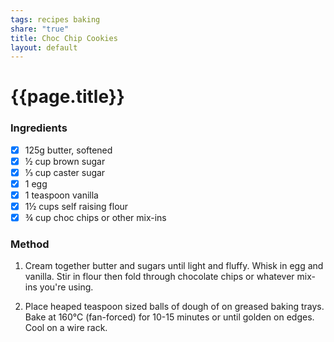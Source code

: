 ```yaml
---
tags: recipes baking
share: "true"
title: Choc Chip Cookies
layout: default
---
```

<h1>{{page.title}}</h1>

### Ingredients

- [x] 125g butter, softened
- [x] ½ cup brown sugar
- [x] ⅓ cup caster sugar
- [x] 1 egg
- [x] 1 teaspoon vanilla
- [x] 1½ cups self raising flour
- [x] ¾ cup choc chips or other mix-ins

### Method

1. Cream together butter and sugars until light and fluffy. Whisk in egg and vanilla. Stir in flour then fold through chocolate chips or whatever mix-ins you're using.

2. Place heaped teaspoon sized balls of dough of on greased baking trays. Bake at 160°C (fan-forced) for 10-15 minutes or until golden on edges. Cool on a wire rack.

